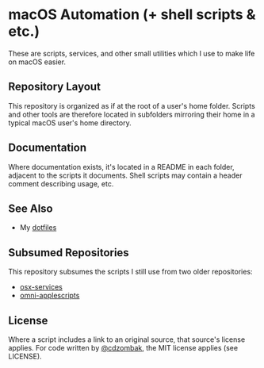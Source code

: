 # macOS Automation (+ shell scripts & etc.)

These are scripts, services, and other small utilities which I use to make life on macOS easier.

## Repository Layout

This repository is organized as if at the root of a user's home folder. Scripts and other tools are therefore located in subfolders mirroring their home in a typical macOS user's home directory.

## Documentation

Where documentation exists, it's located in a README in each folder, adjacent to the scripts it documents. Shell scripts may contain a header comment describing usage, etc.

## See Also

- My [dotfiles](https://github.com/cdzombak/dotfiles)

## Subsumed Repositories

This repository subsumes the scripts I still use from two older repositories:

- [osx-services](https://github.com/cdzombak/osx-services)
- [omni-applescripts](https://github.com/cdzombak/omni-applescripts)

## License

Where a script includes a link to an original source, that source's license applies. For code written by [@cdzombak](https://github.com/cdzombak/), the MIT license applies (see LICENSE).
